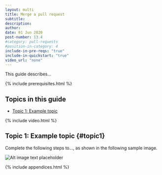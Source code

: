 ```yaml
---
layout: multi
title: Merge a pull request
subtitle:
description:
author:
date: 01 Jun 2020
post-number: 13.4
#category: pull-requests
#position-in-category: 4
include-in-pre-reqs: "true"
include-in-quickstart: "true"
video_url: "none"
---
```


This guide describes...

{% include prerequisites.html %}

## Topics in this guide

- [Topic 1: Example topic](#topic1)

{% include video.html %}

## Topic 1: Example topic {#topic1}

Complete the following steps to..., as shown in the following sample image.

![Alt image text placeholder](../../assets/images/13-pull-requests/merge-pr/azdev/img-placeholder.png)

{% include appendices.html %}
